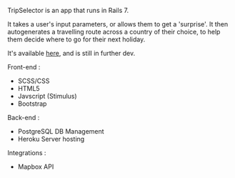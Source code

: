 TripSelector is an app that runs in Rails 7.

It takes a user's input parameters, or allows them to get a 'surprise'. It then autogenerates a travelling route across a country of their choice, to help them decide where to go for their next holiday.

It's available <a href="https://www.trips-selector.com/">here</a>, and is still in further dev.

Front-end :

- SCSS/CSS
- HTML5
- Javscript (Stimulus)
- Bootstrap


Back-end :

- PostgreSQL DB Management
- Heroku Server hosting


Integrations :

- Mapbox API
